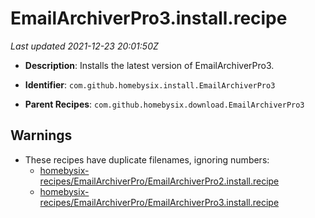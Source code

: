 # EmailArchiverPro3.install.recipe

_Last updated 2021-12-23 20:01:50Z_

- **Description**: Installs the latest version of EmailArchiverPro3.

- **Identifier**: `com.github.homebysix.install.EmailArchiverPro3`

- **Parent Recipes**: `com.github.homebysix.download.EmailArchiverPro3`


## Warnings

- These recipes have duplicate filenames, ignoring numbers:
    - [homebysix-recipes/EmailArchiverPro/EmailArchiverPro2.install.recipe](/autopkg-dupe-tracker/homebysix-recipes/EmailArchiverPro/EmailArchiverPro2.install.recipe)
    - [homebysix-recipes/EmailArchiverPro/EmailArchiverPro3.install.recipe](/autopkg-dupe-tracker/homebysix-recipes/EmailArchiverPro/EmailArchiverPro3.install.recipe)